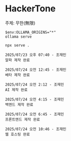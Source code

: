 # HackerTone
주제: 무한(無限)

```
$env:OLLAMA_ORIGINS="*"
ollama serve
```

```
npx serve .
```

```
2025/07/23 오후 07:40 - 조재민
알파 제작 완료

2025/07/24 오전 12:45 - 조재민
베타 제작 완료

2025/07/24 오전 2:12 - 조재민
AI 제작 완료

2025/07/24 오전 4:15 - 조재민
백엔드 제작 완료

2025/07/24 오전 6:45 - 조재민
프론트엔드 제작 완료

2025/07/24 오전 10:46 - 조재민
웹 호스팅 완료
```
